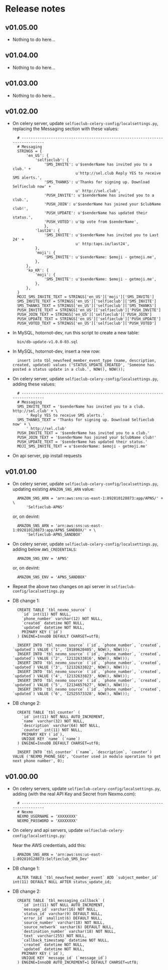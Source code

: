 # Release notes

## v01.05.00

- Nothing to do here...


## v01.04.00

- Nothing to do here...


## v01.03.00

- Nothing to do here...


## v01.02.00

- On celery server, update `selfieclub-celery-config/localsettings.py`, replacing the Messaging section with these values:

        # -----------------------------------------------------------------------------
        # Messaging
        STRINGS = {
            'en_US': {
                'selfieclub': {
                    'SMS_INVITE': u'$senderName has invited you to a club.' +
                                  u'http://sel.club Reply YES to receive SMS alerts.',
                    'SMS_THANKS': u'Thanks for signing up. Download Selfieclub now' +
                                  u' http://sel.club',
                    'PUSH_INVITE': u'$senderName has invited you to a club.',
                    'PUSH_JOIN': u'$senderName has joined your $clubName club!',
                    'PUSH_UPDATE': u'$senderName has updated their status.',
                    'PUSH_VOTED': u'Up vote from $senderName',
                    },
                'last24': {
                    'SMS_INVITE': u'$senderName has invited you to Last 24' +
                                  u' http:taps.io/last24',
                },
                'moji': {
                    'SMS_INVITE': u'$senderName: $emoji - getmoji.me',
                },
            },
            'ko_KR': {
                'moji': {
                    'SMS_INVITE': u'$senderName: $emoji - getmoji.me',
                },
            },
        }
        MOJI_SMS_INVITE_TEXT = STRINGS['en_US']['moji']['SMS_INVITE']
        SMS_INVITE_TEXT = STRINGS['en_US']['selfieclub']['SMS_INVITE']
        SMS_THANKS_TEXT = STRINGS['en_US']['selfieclub']['SMS_THANKS']
        PUSH_INVITE_TEXT = STRINGS['en_US']['selfieclub']['PUSH_INVITE']
        PUSH_JOIN_TEXT = STRINGS['en_US']['selfieclub']['PUSH_JOIN']
        PUSH_UPDATE_TEXT = STRINGS['en_US']['selfieclub']['PUSH_UPDATE']
        PUSH_VOTED_TEXT = STRINGS['en_US']['selfieclub']['PUSH_VOTED']

- In MySQL, hotornot-dev, run this script to create a new table:

        bin/db-update-v1.0.0-03.sql

- In MySQL, hotornot-dev, insert a new row:

        insert into tbl_newsfeed_member_event_type (name, description, created, updated) values ('STATUS_UPDATE_CREATED', 'Someone has posted a status update in a club.', NOW(), NOW());

- On celery server, update `selfieclub-celery-config/localsettings.py`, adding these values:

        # -----------------------------------------------------------------------------
        # Messaging
        SMS_INVITE_TEXT = '$senderName has invited you to a club. http://sel.club' + \
            ' Reply YES to receive SMS alerts.'
        SMS_THANKS_TEXT = 'Thanks for signing up. Download Selfieclub now' + \
            ' http://sel.club'
        PUSH_INVITE_TEXT = '$senderName has invited you to a club.'
        PUSH_JOIN_TEXT = '$senderName has joined your $clubName club!'
        PUSH_UPDATE_TEXT = '$senderName has updated their status.'
        MOJI_SMS_INVITE_TEXT = u'$senderName: $emoji - getmoji.me'

- On api server, pip install requests


## v01.01.00

- On celery server, update `selfieclub-celery-config/localsettings.py`, updating existing `AMAZON_SNS_ARN` value:

        AMAZON_SNS_ARN = 'arn:aws:sns:us-east-1:892810128873:app/APNS/' + \
            'Selfieclub-APNS'

    or, on devint:

        AMAZON_SNS_ARN = 'arn:aws:sns:us-east-1:892810128873:app/APNS_SANDBOX/' + \
            'Selfieclub-APNS_SANDBOX'

- On celery server, update `selfieclub-celery-config/localsettings.py`, adding below `AWS_CREDENTIALS`:

        AMAZON_SNS_ENV = 'APNS'

    or, on devint:

        AMAZON_SNS_ENV = 'APNS_SANDBOX'

- Repeat the above two changes on api server in `selfieclub-config/localsettings.py`

- DB change 1:

        CREATE TABLE `tbl_nexmo_source` (
          `id` int(11) NOT NULL,
          `phone_number` varchar(12) NOT NULL,
          `created` datetime NOT NULL,
          `updated` datetime NOT NULL,
          PRIMARY KEY (`id`)
        ) ENGINE=InnoDB DEFAULT CHARSET=utf8;
        
        INSERT INTO `tbl_nexmo_source` (`id`, `phone_number`, `created`, `updated`) VALUE ('1', '19189620405', NOW(), NOW());
        INSERT INTO `tbl_nexmo_source` (`id`, `phone_number`, `created`, `updated`) VALUE ('2', '12132633816', NOW(), NOW());
        INSERT INTO `tbl_nexmo_source` (`id`, `phone_number`, `created`, `updated`) VALUE ('3', '12132633822', NOW(), NOW());
        INSERT INTO `tbl_nexmo_source` (`id`, `phone_number`, `created`, `updated`) VALUE ('4', '12132633823', NOW(), NOW());
        INSERT INTO `tbl_nexmo_source` (`id`, `phone_number`, `created`, `updated`) VALUE ('5', '12134657627', NOW(), NOW());
        INSERT INTO `tbl_nexmo_source` (`id`, `phone_number`, `created`, `updated`) VALUE ('6', '12525573328', NOW(), NOW());

- DB change 2:

        CREATE TABLE `tbl_counter` (
          `id` int(11) NOT NULL AUTO_INCREMENT,
          `name` varchar(32) NOT NULL,
          `description` varchar(64) NOT NULL,
          `counter` int(11) NOT NULL,
          PRIMARY KEY (`id`),
          UNIQUE KEY `name` (`name`)
        ) ENGINE=InnoDB DEFAULT CHARSET=utf8;
        
        INSERT INTO `tbl_counter` (`name`, `description`, `counter`) VALUE ('NEXMO_PHONE_SEQ', 'Counter used in modulo operation to get next phone number', 0);


## v01.00.00

- On celery servers, update `selfieclub-celery-config/localsettings.py`, adding (with the real API Key and Secret from Nexmo.com):

        # -----------------------------------------------------------------------------
        # Nexmo
        NEXMO_USERNAME = 'XXXXXXXX'
        NEXMO_PASSWORD = 'XXXXXXXX' 

- On celery and api servers, update `selfieclub-celery-config/localsettings.py`:

    Near the AWS credentials, add this:

        AMAZON_SNS_ARN = 'arn:aws:sns:us-east-1:892810128873:Selfieclub_SMS_Dev'

- DB change 1:

        ALTER TABLE `tbl_newsfeed_member_event` ADD `subject_member_id` int(11) DEFAULT NULL AFTER status_update_id;

- DB change 2:

        CREATE TABLE `tbl_messaging_callback` (
          `id` int(11) NOT NULL AUTO_INCREMENT,
          `message_id` varchar(16) NOT NULL,
          `status_id` varchar(9) DEFAULT NULL,
          `error_id` smallint(6) DEFAULT NULL,
          `source_number` varchar(18) NOT NULL,
          `source_network` varchar(6) DEFAULT NULL,
          `destination_number` varchar(18) NOT NULL,
          `text` varchar(255) NOT NULL,
          `callback_timestamp` datetime NOT NULL,
          `created` datetime NOT NULL,
          `updated` datetime NOT NULL,
          PRIMARY KEY (`id`),
          UNIQUE KEY `message_id` (`message_id`)
        ) ENGINE=InnoDB AUTO_INCREMENT=1 DEFAULT CHARSET=utf8;
